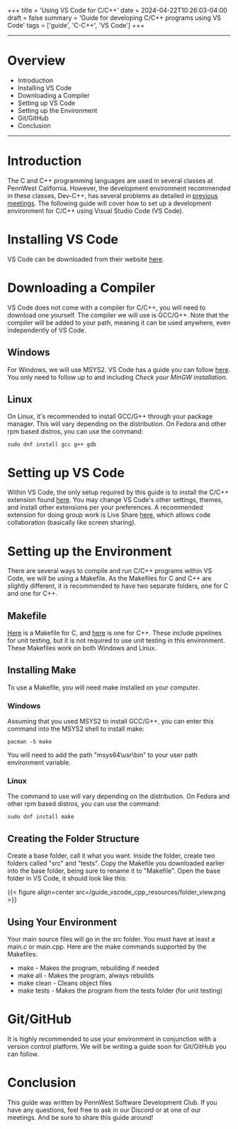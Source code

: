 +++
title = 'Using VS Code for C/C++'
date = 2024-04-22T10:26:03-04:00
draft = false
summary = 'Guide for developing C/C++ programs using VS Code'
tags = ['guide', 'C-C++', 'VS Code']
+++

***

# Overview

- Introduction
- Installing VS Code
- Downloading a Compiler
- Setting up VS Code
- Setting up the Environment
- Git/GitHub
- Conclusion

***

# Introduction

The C and C++ programming languages are used in several classes at PennWest California. However, the development environment recommended in these classes, Dev-C++, has several problems as detailed in [previous meetings](/posts/2024-02-15-fifth-spring-meeting). The following guide will cover how to set up a development environment for C/C++ using Visual Studio Code (VS Code).

# Installing VS Code

VS Code can be downloaded from their website [here](https://code.visualstudio.com/).

# Downloading a Compiler

VS Code does not come with a compiler for C/C++, you will need to download one yourself. The compiler we will use is GCC/G++. Note that the compiler will be added to your path, meaning it can be used anywhere, even independently of VS Code.

## Windows

For Windows, we will use MSYS2. VS Code has a guide you can follow [here](https://code.visualstudio.com/docs/cpp/config-mingw#_prerequisites). You only need to follow up to and including *Check your MinGW installation*. 

## Linux

On Linux, it's recommended to install GCC/G++ through your package manager. This will vary depending on the distribution. On Fedora and other rpm based distros, you can use the command:

```
sudo dnf install gcc g++ gdb
```

# Setting up VS Code

Within VS Code, the only setup required by this guide is to install the C/C++ extension found [here](https://marketplace.visualstudio.com/items?itemName=ms-vscode.cpptools). You may change VS Code's other settings, themes, and install other extensions per your preferences. A recommended extension for doing group work is Live Share [here](https://marketplace.visualstudio.com/items?itemName=MS-vsliveshare.vsliveshare), which allows code collaboration (basically like screen sharing).

# Setting up the Environment

There are several ways to compile and run C/C++ programs within VS Code, we will be using a Makefile. As the Makefiles for C and C++ are slightly different, it is recommended to have two separate folders, one for C and one for C++.

## Makefile

[Here](/guide_vscode_cpp_resources/Makefile-c) is a Makefile for C, and [here](/guide_vscode_cpp_resources/Makefile-cpp) is one for C++. These include pipelines for unit testing, but it is not required to use unit testing in this environment. These Makefiles work on both Windows and Linux.

## Installing Make

To use a Makefile, you will need make installed on your computer.

### Windows

Assuming that you used MSYS2 to install GCC/G++, you can enter this command into the MSYS2 shell to install make:

```
pacman -S make
```

You will need to add the path "msys64\usr\bin" to your user path environment variable.


### Linux

The command to use will vary depending on the distribution. On Fedora and other rpm based distros, you can use the command:

```
sudo dnf install make
```

## Creating the Folder Structure

Create a base folder, call it what you want. Inside the folder, create two folders called "src" and "tests". Copy the Makefile you downloaded earlier into the base folder, being sure to rename it to "Makefile". Open the base folder in VS Code, it should look like this:

{{< figure align=center src=/guide_vscode_cpp_resources/folder_view.png >}}

## Using Your Environment

Your main source files will go in the src folder. You must have at least a main.c or main.cpp. Here are the make commands supported by the Makefiles:

* make - Makes the program, rebuilding if needed
* make all - Makes the program, always rebuilds
* make clean - Cleans object files
* make tests - Makes the program from the tests folder (for unit testing)

# Git/GitHub

It is highly recommended to use your environment in conjunction with a version control platform. We will be writing a guide soon for Git/GitHub you can follow.

# Conclusion

This guide was written by PennWest Software Development Club. If you have any questions, feel free to ask in our Discord or at one of our meetings. And be sure to share this guide around!
